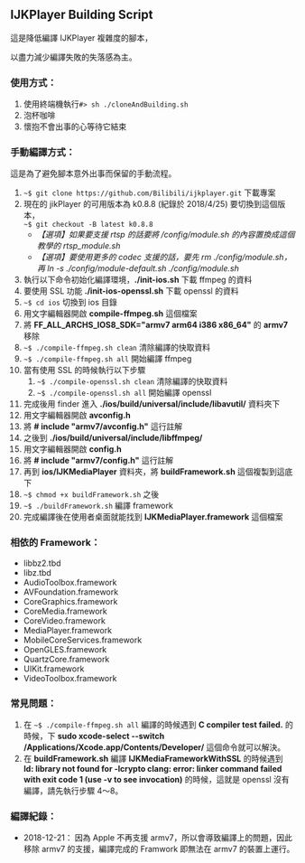 IJKPlayer Building Script
----
這是降低編譯 IJKPlayer 複雜度的腳本，

以盡力減少編譯失敗的失落感為主。

### 使用方式：
1. 使用終端機執行`#> sh ./cloneAndBuilding.sh`
2. 泡杯咖啡
3. 懷抱不會出事的心等待它結束

### 手動編譯方式：
這是為了避免腳本意外出事而保留的手動流程。

1. `~$ git clone https://github.com/Bilibili/ijkplayer.git` 下載專案
2. 現在的 jikPlayer 的可用版本為 k0.8.8 (紀錄於 2018/4/25) 要切換到這個版本，
</br>`~$ git checkout -B latest k0.8.8`
	* *【選項】如果要支援 rtsp 的話要將 /config/module.sh 的內容置換成這個教學的
rtsp_module.sh*
	* *【選項】要使用更多的 codec 支援的話，要先 rm ./config/module.sh，再 
ln -s ./config/module-default.sh ./config/module.sh*
3. 執行以下命令初始化編譯環境，**./init-ios.sh** 下載 ffmpeg 的資料
4. 要使用 SSL 功能 **./init-ios-openssl.sh** 下載 openssl 的資料
5. `~$ cd ios` 切換到 ios 目錄
6. 用文字編輯器開啟 **compile-ffmpeg.sh** 這個檔案
7. 將 **FF_ALL_ARCHS_IOS8_SDK="armv7 arm64 i386 x86_64"** 的 **armv7** 移除
8. `~$ ./compile-ffmpeg.sh clean` 清除編譯的快取資料
9. `~$ ./compile-ffmpeg.sh all` 開始編譯 ffmpeg
10. 當有使用 SSL 的時候執行以下步驟
	1. `~$ ./compile-openssl.sh clean`  清除編譯的快取資料
	2. `~$ ./compile-openssl.sh all` 開始編譯 openssl
11. 完成後用 finder 進入 **./ios/build/universal/include/libavutil/** 資料夾下
12. 用文字編輯器開啟 **avconfig.h**
13. 將 **#           include "armv7/avconfig.h"** 這行註解
14. 之後到 **./ios/build/universal/include/libffmpeg/**
15. 用文字編輯器開啟 **config.h**
16. 將 **#           include "armv7/config.h"** 這行註解
17. 再到 **ios/IJKMediaPlayer** 資料夾，將 **buildFramework.sh** 這個複製到這底下
18. `~$ chmod +x buildFramework.sh` 之後 
19. `~$ ./buildFramework.sh` 編譯 framework
20. 完成編譯後在使用者桌面就能找到 **IJKMediaPlayer.framework** 這個檔案

### 相依的 Framework：
* libbz2.tbd
* libz.tbd
* AudioToolbox.framework
* AVFoundation.framework
* CoreGraphics.framework
* CoreMedia.framework
* CoreVideo.framework
* MediaPlayer.framework
* MobileCoreServices.framework
* OpenGLES.framework
* QuartzCore.framework
* UIKit.framework
* VideoToolbox.framework

### 常見問題：
1. 在 `~$ ./compile-ffmpeg.sh all` 編譯的時候遇到 **C compiler test failed.** 的時候，下 **sudo xcode-select --switch /Applications/Xcode.app/Contents/Developer/** 這個命令就可以解決。
2. 在 **buildFramework.sh** 編譯 **IJKMediaFrameworkWithSSL** 的時候遇到 **ld: library not found for -lcrypto clang: error: linker command failed with exit code 1 (use -v to see invocation)** 的時候，這就是 openssl 沒有編譯，請先執行步驟 4～8。

### 編譯紀錄：
* 2018-12-21： 因為 Apple 不再支援 armv7，所以會導致編譯上的問題，因此移除 armv7 的支援，編譯完成的 Framwork 即無法在 armv7 的裝置上運行。

